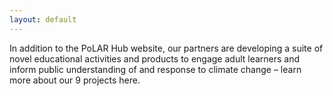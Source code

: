 ```yaml
---
layout: default
---
```


In addition to the PoLAR Hub website, our partners are developing a
suite of novel educational activities and products to engage adult
learners and inform public understanding of and response to climate
change – learn more about our 9 projects here.
